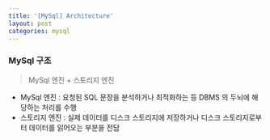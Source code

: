 ```yaml
---
title: '[MySql] Architecture'
layout: post
categories: mysql
---
```


### MySql 구조
> MySql 엔진 + 스토리지 엔진

- MySql 엔진 : 요청된 SQL 문장을 분석하거나 최적화하는 등 DBMS 의 두뇌에 해당하는 처리를 수행
- 스토리지 엔진 : 실제 데이터를 디스크 스토리지에 저장하거나 디스크 스토리지로부터 데이터를 읽어오는 부분을 전담